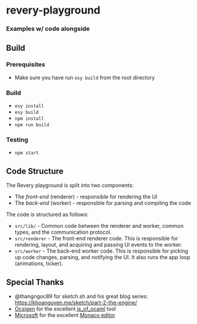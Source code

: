 # revery-playground

### Examples w/ code alongside

## Build

### Prerequisites

- Make sure you have run `esy build` from the root directory

### Build

- `esy install`
- `esy build`
- `npm install`
- `npm run build`

### Testing

- `npm start`

## Code Structure

The Revery playground is split into two components:
- The _front-end_ (renderer) - responsible for rendering the UI
- The _back-end_ (worker) - responsible for parsing and compiling the code

The code is structured as follows:
- `src/lib/` - Common code between the renderer and worker, common types, and the communication protocol.
- `src/renderer` - The front-end renderer code. This is responsible for rendering, layout, and acquiring and passing UI events to the worker.
- `src/worker` - The back-end worker code. This is responsible for picking up code changes, parsing, and notifying the UI. It also runs the app loop (animations, ticker).


## Special Thanks

- @thangngoc89 for sketch.sh and his great blog series: https://khoanguyen.me/sketch/part-2-the-engine/
- [Ocsigen](http://ocsigen.org) for the excellent [js_of_ocaml](https://github.com/ocsigen/js_of_ocaml) tool
- [Microsoft](https://microsoft.com) for the excellent [Monaco editor](https://microsoft.github.io/monaco-editor/index.html)
